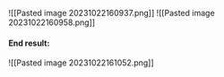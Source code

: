 ![[Pasted image 20231022160937.png]]
![[Pasted image 20231022160958.png]]

#### End result:
![[Pasted image 20231022161052.png]]
